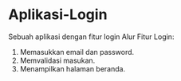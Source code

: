 # Aplikasi-Login
Sebuah aplikasi dengan fitur login
Alur Fitur Login:
1. Memasukkan email dan password.
2. Memvalidasi masukan.
3. Menampilkan halaman beranda.
